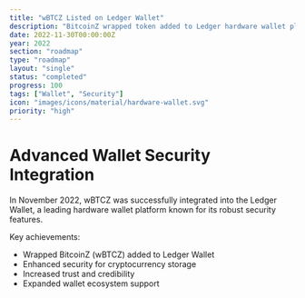 ```yaml
---
title: "wBTCZ Listed on Ledger Wallet"
description: "BitcoinZ wrapped token added to Ledger hardware wallet platform"
date: 2022-11-30T00:00:00Z
year: 2022
section: "roadmap"
type: "roadmap"
layout: "single"
status: "completed"
progress: 100
tags: ["Wallet", "Security"]
icon: "images/icons/material/hardware-wallet.svg"
priority: "high"
---
```


# Advanced Wallet Security Integration

In November 2022, wBTCZ was successfully integrated into the Ledger Wallet, a leading hardware wallet platform known for its robust security features.

Key achievements:
- Wrapped BitcoinZ (wBTCZ) added to Ledger Wallet
- Enhanced security for cryptocurrency storage
- Increased trust and credibility
- Expanded wallet ecosystem support
